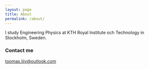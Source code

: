 ```yaml
---
layout: page
title: About
permalink: /about/
---
```


I study Engineering Physics at KTH Royal Institute och Technology in Stockholm, Sweden. 

### Contact me

[toomas.liiv@outlook.com](mailto:toomasliiv@outlook.com)
